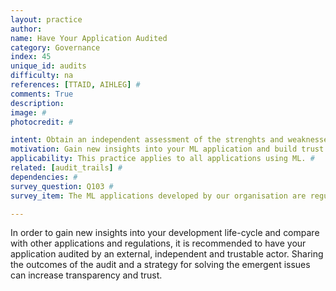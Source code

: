 ```yaml
---
layout: practice
author:
name: Have Your Application Audited
category: Governance
index: 45
unique_id: audits
difficulty: na
references: [TTAID, AIHLEG] #
comments: True
description:
image: #
photocredit: #

intent: Obtain an independent assessment of the strenghts and weaknesses of your application and engineering processes.  #
motivation: Gain new insights into your ML application and build trust.  #
applicability: This practice applies to all applications using ML. #
related: [audit_trails] #
dependencies: #
survey_question: Q103 #
survey_item: The ML applications developed by our organisation are regularly subjected to third party audits.

---
```


In order to gain new insights into your development life-cycle and compare with other applications and regulations,
it is recommended to have your application audited by an external, independent and trustable actor.
Sharing the outcomes of the audit and a strategy for solving the emergent issues can increase transparency and trust.